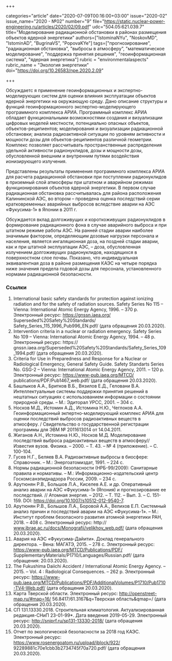 +++

categories="article"
date="2020-07-09T00:16:00+03:00"
issue="2020-02"
issue_name="2020 - №02"
number="9"
file="https://static.nuclear-power-engineering.ru/articles/2020/02/09.pdf"
udc="504.05:621.039.7"
title="Mоделирование радиационной обстановки в районах размещения объектов ядерной энергетики"
authors=["IstominaNYu", "NoskovMD", "IstominAD", "BugrinaVS", "PopovaKYe"]
tags=["прогнозирование", "радиационная обстановка", "выбросы в атмосферу", "математическое моделирование", "поддержка принятия решения", "геоинформационная система", "ядерная энергетика"]
rubric = "environmentalaspects"
rubric_name = "Экология энергетики"
doi="https://doi.org/10.26583/npe.2020.2.09"

+++

Обсуждаетс я применение геоинформационных и экспертно-моделирующих систем для оценки влияния эксплуатации объектов ядерной энергетики на окружающую среду. Дано описание структуры и функций геоинформационного экспертно-моделирующего программного комплекса АРИА. Программный комплекс АРИА обладает функциональными возможностями создания и визуализации цифровых моделей местности, потенциально опасных объектов, объектов-реципиентов; моделирования и визуализации радиационной обстановки; анализа радиоактивной ситуации по уровням активности и мощности дозы для объектов-реципиентов различной геометрии. Комплекс позволяет рассчитывать пространственные распределения удельной активности радионуклидов, дозы и мощности дозы, обусловленной внешним и внутренним путями воздействия ионизирующего излучения. 

Представлены результаты применения программного комплекса АРИА для расчета радиационной обстановки при поступлении радионуклидов в приземный слой атмосферы при штатном и аварийном режимах функционирования объектов ядерной энергетики. В первом случае радиационная обстановка рассчитывалась для района расположения Калининской АЭС, во втором –  проведена оценка последствий серии кратковременных аварийных выбросов вследствие аварии на АЭС «Фукусима-1» в Японии в 2011 г. 

Обсуждается вклад долгоживущих и короткоживущих радионуклидов в формирование радиационного фона в случае аварийного выброса и при штатном режиме работы АЭС. На ранней стадии аварии наиболее значимым фактором, определяющим дозовые нагрузки персонала и населения, является ингаляционная доза, на поздней стадии аварии, как и при штатной эксплуатации АЭС, – доза, обусловленная излучением долгоживущих радионуклидов, находящихся в поверхностном слое почвы. Показано, что индивидуальная эквивалентная доза в районе размещения КАЭС на четыре порядка ниже значения предела годовой дозы для персонала, установленного нормами радиационной безопасности.


### Ссылки

1. International basic safety standards for protection against ionizing radiation and for the safety of radiation sources. Safety Series No 115 – Vienna: International Atomic Energy Agency, 1996. – 370 p. Электронный ресурс: https://gnssn.iaea.org/ Superseded%20Safety%20Standards/ Safety_Series_115_1996_Pub996_EN.pdf/ (дата обращения 20.03.2020). 
2. Intervention criteria in a nuclear or radiation emergency. Safety Series No 109 – Vienna: International Atomic Energy Agency, 1994. – 48 p. Электронный ресурс: https:// gnssn.iaea.org/Superseded%20Safety%20Standards/Safety_Series_109_1994.pdf/ (дата обращения 20.03.2020). 
3. Criteria for Use in Preparedness and Response for a Nuclear or Radiological Emergency, General Safety Guide. Safety Standarts Series No. GSG-2 – Vienna: International Atomic Energy Agency, 2011. – 120 p. Электронный ресурс: https://www-pub.iaea.org/MTCD/ publications/PDF/Pub1467_web.pdf/ (дата обращения 20.03.2020). 
4. Башлыков А.А., Бритков В.Б., Вязилов Е.Д., Геловани В.А. Интеллектуальные системы поддержки принятия решений в нештатных ситуациях с использованием информации о состоянии природной среды. – М.: Эдиторал УРСС, 2001. – 304 с. 
5. Носков М.Д., Истомин А.Д., Истомина Н.Ю., Чеглоков А.А. Геоинформационный экпертно-моделирующий комплекс АРИА для оценки последствий выбросов радиоактивных веществ в атмосферу. / Свидетельство о государственной регистрации программы для ЭВМ № 2011613014 от 14.04.2011. 
6. Жиганов А.Н., Истомина Н.Ю., Носков М.Д. Моделирование последствий выброса радиоактивных веществ в атмосферу// Известия вузов. Физика. – 2000. – T. 43. – № 4 (приложение). – С. 100-104. 
7. Гусев Н.Г., Беляев В.А. Радиоактивные выбросы в биосфере: Справочник. – М.: Энергоатомиздат, 1991. – 224 с. 
8. Нормы радиационной безопасности (НРБ-99/2009): Санитарные правила и нормативы. – М.: Информационно-издательский центр Госкомсанэпиднадзора России, 2009. – 234 с. 
9. Арутюнян Р.В., Большов Л.А., Киселев А.Е. и др. Оперативный анализ аварии на АЭС «Фукусима-1» (Япония) и прогнозирование ее последствий. // Атомная энергия. – 2012. – Т. 112. – Вып. 3. – С. 151-159. DOI: https://doi.org/10.1007/s10512-012-9540-7. 
10. Арутюнян Р.В., Большов Л.А., Боровой А.А., Велихов Е.П. Системный анализ причин и последствий аварии на АЭС «Фукусима-1». – М.: Институт проблем безопасного развития атомной энергетики РАН, 2018. – 408 с. Электронный ресурс: http:// www.ibrae.ac.ru/docs/Monografii/velikhov_web.pdf/ (дата обращения 20.03.2020). 
11. Авария на АЭС «Фукусима-Дайити». Доклад генерального директора. – Вена: МАГАТЭ, 2015. – 278 с. Электронный ресурс: https://www-pub.iaea.org/MTCD/Publications/PDF/ SupplementaryMaterials/P1710/Languages/Russian.pdf/ (дата обращения: 20.03.2020). 
12. The Fukushima Daiichi Accident / International Atomic Energy Agency. – 2015. – Vol. 4 : Radiological Consequences. – 262 p. Электронный ресурс: https://www-pub.iaea.org/MTCD/Publications/PDF/AdditionalVolumes/P1710/Pub1710-TV4-Web.pdf/ (дата обращения 20.03.2020). 
13. Карта Тверской области. Электронный ресурс: http://openstreet-map.ru/#map=16/ 56.8417/61.3167&q=Тверская область&qmap=/ (дата обращения 20.03.2020). 
14. СП 131.13330.2018. Строительная климатология. Актуализированная редакция-СНиП 23-01-99*. Дата введения 2019-05-29. Электронный ресурс: http://sniprf.ru/sp131-13330-2018/ (дата обращения 20.03.2020). 
15. Отчет по экологической безопасности за 2018 год КАЭС. Электронный ресурс: https://www.rosenergoatom.ru/upload/iblock/922/ 92289881c70e1cbb3b2734745f70a720.pdf/ (дата обращения 20.03.2020). 